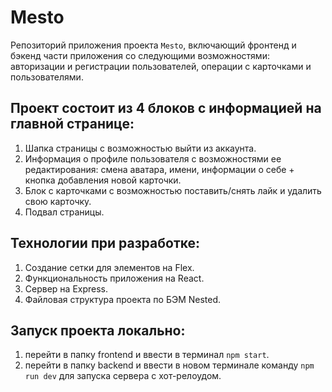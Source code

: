 # Mesto
Репозиторий приложения проекта `Mesto`, включающий фронтенд и бэкенд части приложения со следующими возможностями: авторизации и регистрации пользователей, операции с карточками и пользователями.

<!-- Ip: 178.154.252.142 -->

[comment]: <> (https://nox-mesto.nomoredomains.monster/)

## Проект состоит из 4 блоков с информацией на главной странице:
1. Шапка страницы с возможностью выйти из аккаунта.
2. Информация о профиле пользователя с возможностями ее редактирования: 
смена аватара, имени, информации о себе + кнопка добавления новой карточки.
3. Блок с карточками с возможностью поставить/снять лайк и удалить свою карточку.
4. Подвал страницы.

## Технологии при разработке:
1. Создание сетки для элементов на Flex.
2. Функциональность приложения на React.
3. Сервер на Express.
4. Файловая структура проекта по БЭМ Nested.

## Запуск проекта локально:
1. перейти в папку frontend и ввести в терминал `npm start`.
2. перейти в папку backend и ввести в новом терминале команду `npm run dev` для запуска сервера с хот-релоудом.
